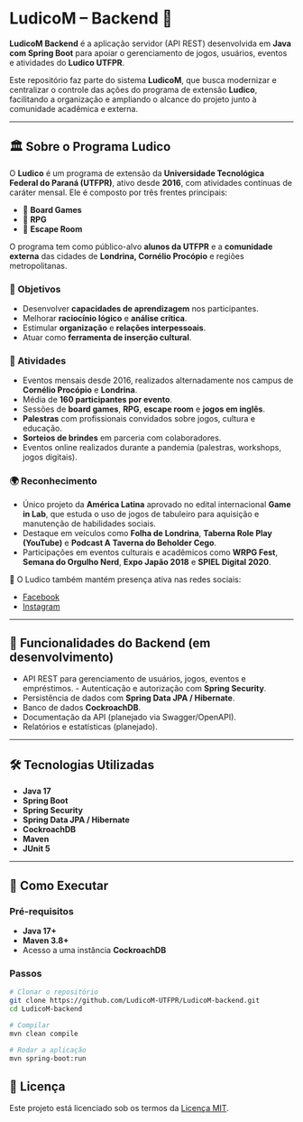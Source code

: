 # LudicoM – Backend 🎲

**LudicoM Backend** é a aplicação servidor (API REST) desenvolvida em **Java com Spring Boot** para apoiar o gerenciamento de jogos, usuários, eventos e atividades do **Ludico UTFPR**.

Este repositório faz parte do sistema **LudicoM**, que busca modernizar e centralizar o controle das ações do programa de extensão **Ludico**, facilitando a organização e ampliando o alcance do projeto junto à comunidade acadêmica e externa.

---

## 🏛 Sobre o Programa Ludico

O **Ludico** é um programa de extensão da **Universidade Tecnológica Federal do Paraná (UTFPR)**, ativo desde **2016**, com atividades contínuas de caráter mensal. Ele é composto por três frentes principais:  

- 🎲 **Board Games**  
- 🧩 **RPG**  
- 🔐 **Escape Room**  

O programa tem como público-alvo **alunos da UTFPR** e a **comunidade externa** das cidades de **Londrina, Cornélio Procópio** e regiões metropolitanas.  

### 🎯 Objetivos
- Desenvolver **capacidades de aprendizagem** nos participantes.  
- Melhorar **raciocínio lógico** e **análise crítica**.  
- Estimular **organização** e **relações interpessoais**.  
- Atuar como **ferramenta de inserção cultural**.  

### 📅 Atividades
- Eventos mensais desde 2016, realizados alternadamente nos campus de **Cornélio Procópio** e **Londrina**.  
- Média de **160 participantes por evento**.  
- Sessões de **board games**, **RPG**, **escape room** e **jogos em inglês**.  
- **Palestras** com profissionais convidados sobre jogos, cultura e educação.  
- **Sorteios de brindes** em parceria com colaboradores.  
- Eventos online realizados durante a pandemia (palestras, workshops, jogos digitais).  

### 🌍 Reconhecimento
- Único projeto da **América Latina** aprovado no edital internacional **Game in Lab**, que estuda o uso de jogos de tabuleiro para aquisição e manutenção de habilidades sociais.  
- Destaque em veículos como **Folha de Londrina**, **Taberna Role Play (YouTube)** e **Podcast A Taverna do Beholder Cego**.  
- Participações em eventos culturais e acadêmicos como **WRPG Fest**, **Semana do Orgulho Nerd**, **Expo Japão 2018** e **SPIEL Digital 2020**.  

📢 O Ludico também mantém presença ativa nas redes sociais:  
- [Facebook](https://www.facebook.com/)  
- [Instagram](https://www.instagram.com/)  

---

## 🚀 Funcionalidades do Backend (em desenvolvimento)

- API REST para gerenciamento de usuários, jogos, eventos e empréstimos. - Autenticação e autorização com **Spring Security**.  
- Persistência de dados com **Spring Data JPA / Hibernate**.  
- Banco de dados **CockroachDB**.  
- Documentação da API (planejado via Swagger/OpenAPI).  
- Relatórios e estatísticas (planejado).  

---

## 🛠 Tecnologias Utilizadas

- **Java 17**  
- **Spring Boot**  
- **Spring Security**  
- **Spring Data JPA / Hibernate**  
- **CockroachDB**  
- **Maven**  
- **JUnit 5**  

---

## 🧭 Como Executar

### Pré-requisitos
- **Java 17+**  
- **Maven 3.8+**  
- Acesso a uma instância **CockroachDB**  

### Passos

```bash
# Clonar o repositório
git clone https://github.com/LudicoM-UTFPR/LudicoM-backend.git
cd LudicoM-backend

# Compilar
mvn clean compile

# Rodar a aplicação
mvn spring-boot:run

```

## 📄 Licença

Este projeto está licenciado sob os termos da [Licença MIT](./LICENSE).
